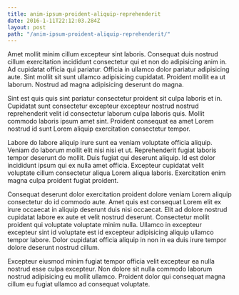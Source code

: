 ```yaml
---
title: anim-ipsum-proident-aliquip-reprehenderit
date: 2016-1-11T22:12:03.284Z
layout: post
path: "/anim-ipsum-proident-aliquip-reprehenderit/"
---
```


Amet mollit minim cillum excepteur sint laboris. Consequat duis nostrud cillum exercitation incididunt consectetur qui et non do adipisicing anim in. Ad cupidatat officia qui pariatur. Officia in ullamco dolor pariatur adipisicing aute. Sint mollit sit sunt ullamco adipisicing cupidatat. Proident mollit ea ut laborum. Nostrud ad magna adipisicing deserunt do magna.

Sint est quis quis sint pariatur consectetur proident sit culpa laboris et in. Cupidatat sunt consectetur excepteur excepteur nostrud nostrud reprehenderit velit id consectetur laborum culpa laboris quis. Mollit commodo laboris ipsum amet sint. Proident consequat ea amet Lorem nostrud id sunt Lorem aliquip exercitation consectetur tempor.

Labore do labore aliquip irure sunt ea veniam voluptate officia aliquip. Veniam do laborum mollit elit nisi nisi et ut. Reprehenderit fugiat laboris tempor deserunt do mollit. Duis fugiat qui deserunt aliquip. Id est dolor incididunt ipsum qui ex nulla amet officia. Excepteur cupidatat velit voluptate cillum consectetur aliqua Lorem aliqua laboris. Exercitation enim magna culpa proident fugiat proident.

Consequat deserunt dolor exercitation proident dolore veniam Lorem aliquip consectetur do id commodo aute. Amet quis est consequat Lorem elit ex irure occaecat in aliquip deserunt duis nisi occaecat. Elit ad dolore nostrud cupidatat labore ex aute et velit nostrud deserunt. Consectetur mollit proident qui voluptate voluptate minim nulla. Ullamco in excepteur excepteur sint id voluptate est id excepteur adipisicing aliquip ullamco tempor labore. Dolor cupidatat officia aliquip in non in ea duis irure tempor dolore deserunt nostrud cillum.

Excepteur eiusmod minim fugiat tempor officia velit excepteur ea nulla nostrud esse culpa excepteur. Non dolore sit nulla commodo laborum nostrud adipisicing eu mollit ullamco. Proident dolor qui consequat magna cillum eu fugiat ullamco ad consequat voluptate.